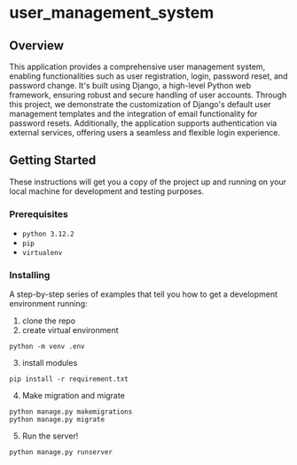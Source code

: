 # user_management_system
## Overview
This application provides a comprehensive user management system, enabling functionalities such as user registration, login, password reset, and password change. It's built using Django, a high-level Python web framework, ensuring robust and secure handling of user accounts. Through this project, we demonstrate the customization of Django's default user management templates and the integration of email functionality for password resets. Additionally, the application supports authentication via external services, offering users a seamless and flexible login experience.

## Getting Started
These instructions will get you a copy of the project up and running on your local machine for development and testing purposes.

### Prerequisites
- `python 3.12.2`
- `pip`
- `virtualenv`

### Installing
A step-by-step series of examples that tell you how to get a development environment running:

1. clone the repo
2. create virtual environment 
```
python -m venv .env
```
3. install modules
```
pip install -r requirement.txt
```
4. Make migration and migrate 
```
python manage.py makemigrations
python manage.py migrate
```
5. Run the server! 
```
python manage.py runserver
```